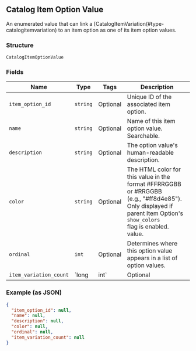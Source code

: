 ## Catalog Item Option Value

An enumerated value that can link a
[CatalogItemVariation(#type-catalogitemvariation) to an item option as one of
its item option values.

### Structure

`CatalogItemOptionValue`

### Fields

| Name | Type | Tags | Description |
|  --- | --- | --- | --- |
| `item_option_id` | `string` | Optional | Unique ID of the associated item option. |
| `name` | `string` | Optional | Name of this item option value. Searchable. |
| `description` | `string` | Optional | The option value's human-readable description. |
| `color` | `string` | Optional | The HTML color for this value in the format #FFRRGGBB or #RRGGBB<br>(e.g., "#ff8d4e85"). Only displayed if parent Item Option's `show_colors`<br>flag is enabled.<br>value. |
| `ordinal` | `int` | Optional | Determines where this option value appears in a list of option values. |
| `item_variation_count` | `long|int` | Optional | The number of [CatalogItemVariation(#type-catalogitemvariation)s that<br>currently make use of this Item Option value. Present only if `retrieve_counts`<br>was specified on the request used to retrieve the parent Item Option of this<br>value.<br><br>Maximum: 100 counts. |

### Example (as JSON)

```json
{
  "item_option_id": null,
  "name": null,
  "description": null,
  "color": null,
  "ordinal": null,
  "item_variation_count": null
}
```

